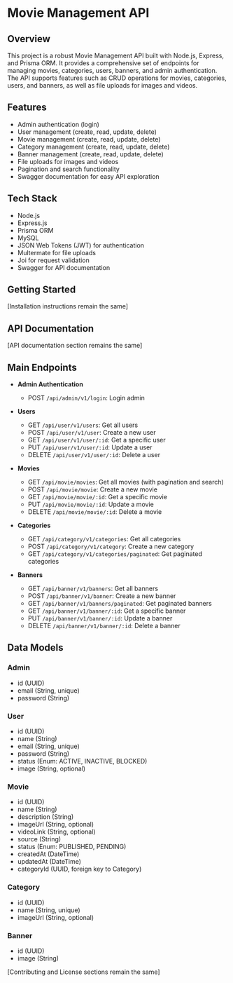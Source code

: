 # Movie Management API

## Overview

This project is a robust Movie Management API built with Node.js, Express, and Prisma ORM. It provides a comprehensive set of endpoints for managing movies, categories, users, banners, and admin authentication. The API supports features such as CRUD operations for movies, categories, users, and banners, as well as file uploads for images and videos.

## Features

- Admin authentication (login)
- User management (create, read, update, delete)
- Movie management (create, read, update, delete)
- Category management (create, read, update, delete)
- Banner management (create, read, update, delete)
- File uploads for images and videos
- Pagination and search functionality
- Swagger documentation for easy API exploration

## Tech Stack

- Node.js
- Express.js
- Prisma ORM
- MySQL
- JSON Web Tokens (JWT) for authentication
- Multermate for file uploads
- Joi for request validation
- Swagger for API documentation

## Getting Started

[Installation instructions remain the same]

## API Documentation

[API documentation section remains the same]

## Main Endpoints

- **Admin Authentication**

  - POST `/api/admin/v1/login`: Login admin

- **Users**

  - GET `/api/user/v1/users`: Get all users
  - POST `/api/user/v1/user`: Create a new user
  - GET `/api/user/v1/user/:id`: Get a specific user
  - PUT `/api/user/v1/user/:id`: Update a user
  - DELETE `/api/user/v1/user/:id`: Delete a user

- **Movies**

  - GET `/api/movie/movies`: Get all movies (with pagination and search)
  - POST `/api/movie/movie`: Create a new movie
  - GET `/api/movie/movie/:id`: Get a specific movie
  - PUT `/api/movie/movie/:id`: Update a movie
  - DELETE `/api/movie/movie/:id`: Delete a movie

- **Categories**

  - GET `/api/category/v1/categories`: Get all categories
  - POST `/api/category/v1/category`: Create a new category
  - GET `/api/category/v1/categories/paginated`: Get paginated categories

- **Banners**
  - GET `/api/banner/v1/banners`: Get all banners
  - POST `/api/banner/v1/banner`: Create a new banner
  - GET `/api/banner/v1/banners/paginated`: Get paginated banners
  - GET `/api/banner/v1/banner/:id`: Get a specific banner
  - PUT `/api/banner/v1/banner/:id`: Update a banner
  - DELETE `/api/banner/v1/banner/:id`: Delete a banner

## Data Models

### Admin

- id (UUID)
- email (String, unique)
- password (String)

### User

- id (UUID)
- name (String)
- email (String, unique)
- password (String)
- status (Enum: ACTIVE, INACTIVE, BLOCKED)
- image (String, optional)

### Movie

- id (UUID)
- name (String)
- description (String)
- imageUrl (String, optional)
- videoLink (String, optional)
- source (String)
- status (Enum: PUBLISHED, PENDING)
- createdAt (DateTime)
- updatedAt (DateTime)
- categoryId (UUID, foreign key to Category)

### Category

- id (UUID)
- name (String, unique)
- imageUrl (String, optional)

### Banner

- id (UUID)
- image (String)

[Contributing and License sections remain the same]
